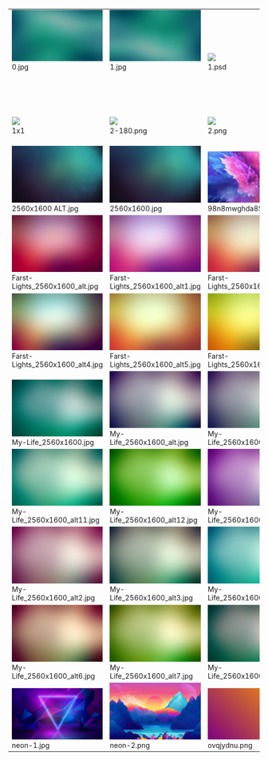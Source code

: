 <table><tr>
<tr>
<td valign="bottom">
<img src="./0.jpg" width="200"><br>
0.jpg
</td>

<td valign="bottom">
<img src="./1.jpg" width="200"><br>
1.jpg
</td>

<td valign="bottom">
<img src="./1.psd" width="200"><br>
1.psd
</td>

<td valign="bottom">
<img src="./1a.jpg" width="200"><br>
1a.jpg
</td>

</tr>
<tr>
<td valign="bottom">
<img src="./1x1" width="200"><br>
1x1
</td>

<td valign="bottom">
<img src="./2-180.png" width="200"><br>
2-180.png
</td>

<td valign="bottom">
<img src="./2.png" width="200"><br>
2.png
</td>

<td valign="bottom">
<img src="./2560x1440x.jpg" width="200"><br>
2560x1440x.jpg
</td>

</tr>
<tr>
<td valign="bottom">
<img src="./2560x1600 ALT.jpg" width="200"><br>
2560x1600 ALT.jpg
</td>

<td valign="bottom">
<img src="./2560x1600.jpg" width="200"><br>
2560x1600.jpg
</td>

<td valign="bottom">
<img src="./98n8mwghda851.jpg" width="200"><br>
98n8mwghda851.jpg
</td>

<td valign="bottom">
<img src="./Farst-Lights_2560x1600.jpg" width="200"><br>
Farst-Lights_2560x1600.jpg
</td>

</tr>
<tr>
<td valign="bottom">
<img src="./Farst-Lights_2560x1600_alt.jpg" width="200"><br>
Farst-Lights_2560x1600_alt.jpg
</td>

<td valign="bottom">
<img src="./Farst-Lights_2560x1600_alt1.jpg" width="200"><br>
Farst-Lights_2560x1600_alt1.jpg
</td>

<td valign="bottom">
<img src="./Farst-Lights_2560x1600_alt2.jpg" width="200"><br>
Farst-Lights_2560x1600_alt2.jpg
</td>

<td valign="bottom">
<img src="./Farst-Lights_2560x1600_alt3.jpg" width="200"><br>
Farst-Lights_2560x1600_alt3.jpg
</td>

</tr>
<tr>
<td valign="bottom">
<img src="./Farst-Lights_2560x1600_alt4.jpg" width="200"><br>
Farst-Lights_2560x1600_alt4.jpg
</td>

<td valign="bottom">
<img src="./Farst-Lights_2560x1600_alt5.jpg" width="200"><br>
Farst-Lights_2560x1600_alt5.jpg
</td>

<td valign="bottom">
<img src="./Farst-Lights_2560x1600_alt6.jpg" width="200"><br>
Farst-Lights_2560x1600_alt6.jpg
</td>

<td valign="bottom">
<img src="./Mood_1920x1080.jpg" width="200"><br>
Mood_1920x1080.jpg
</td>

</tr>
<tr>
<td valign="bottom">
<img src="./My-Life_2560x1600.jpg" width="200"><br>
My-Life_2560x1600.jpg
</td>

<td valign="bottom">
<img src="./My-Life_2560x1600_alt.jpg" width="200"><br>
My-Life_2560x1600_alt.jpg
</td>

<td valign="bottom">
<img src="./My-Life_2560x1600_alt1.jpg" width="200"><br>
My-Life_2560x1600_alt1.jpg
</td>

<td valign="bottom">
<img src="./My-Life_2560x1600_alt10.jpg" width="200"><br>
My-Life_2560x1600_alt10.jpg
</td>

</tr>
<tr>
<td valign="bottom">
<img src="./My-Life_2560x1600_alt11.jpg" width="200"><br>
My-Life_2560x1600_alt11.jpg
</td>

<td valign="bottom">
<img src="./My-Life_2560x1600_alt12.jpg" width="200"><br>
My-Life_2560x1600_alt12.jpg
</td>

<td valign="bottom">
<img src="./My-Life_2560x1600_alt13.jpg" width="200"><br>
My-Life_2560x1600_alt13.jpg
</td>

<td valign="bottom">
<img src="./My-Life_2560x1600_alt14.jpg" width="200"><br>
My-Life_2560x1600_alt14.jpg
</td>

</tr>
<tr>
<td valign="bottom">
<img src="./My-Life_2560x1600_alt2.jpg" width="200"><br>
My-Life_2560x1600_alt2.jpg
</td>

<td valign="bottom">
<img src="./My-Life_2560x1600_alt3.jpg" width="200"><br>
My-Life_2560x1600_alt3.jpg
</td>

<td valign="bottom">
<img src="./My-Life_2560x1600_alt4.jpg" width="200"><br>
My-Life_2560x1600_alt4.jpg
</td>

<td valign="bottom">
<img src="./My-Life_2560x1600_alt5.jpg" width="200"><br>
My-Life_2560x1600_alt5.jpg
</td>

</tr>
<tr>
<td valign="bottom">
<img src="./My-Life_2560x1600_alt6.jpg" width="200"><br>
My-Life_2560x1600_alt6.jpg
</td>

<td valign="bottom">
<img src="./My-Life_2560x1600_alt7.jpg" width="200"><br>
My-Life_2560x1600_alt7.jpg
</td>

<td valign="bottom">
<img src="./My-Life_2560x1600_alt8.jpg" width="200"><br>
My-Life_2560x1600_alt8.jpg
</td>

<td valign="bottom">
<img src="./My-Life_2560x1600_alt9.jpg" width="200"><br>
My-Life_2560x1600_alt9.jpg
</td>

</tr>
<tr>
<td valign="bottom">
<img src="./neon-1.jpg" width="200"><br>
neon-1.jpg
</td>

<td valign="bottom">
<img src="./neon-2.png" width="200"><br>
neon-2.png
</td>

<td valign="bottom">
<img src="./ovqjydnu.png" width="200"><br>
ovqjydnu.png
</td>

<td valign="bottom">
<img src="./semyhcap.png" width="200"><br>
semyhcap.png
</td>

</tr></table>